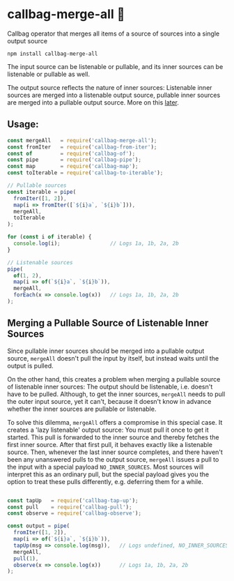 # callbag-merge-all 👜

Callbag operator that merges all items of a source of sources into a single output source

`npm install callbag-merge-all`

The input source can be listenable or pullable, and its inner sources can be listenable
or pullable as well.

The output source reflects the nature of inner sources: Listenable inner sources are merged
into a listenable output source, pullable inner sources are merged into a pullable output
source. More on this [later](#details).

## Usage:

```js
const mergeAll   = require('callbag-merge-all');
const fromIter   = require('callbag-from-iter');
const of         = require('callbag-of');
const pipe       = require('callbag-pipe');
const map        = require('callbag-map');
const toIterable = require('callbag-to-iterable');

// Pullable sources
const iterable = pipe(
  fromIter([1, 2]),
  map(i => fromIter([`${i}a`, `${i}b`])),
  mergeAll,
  toIterable
);

for (const i of iterable) {
  console.log(i);                // Logs 1a, 1b, 2a, 2b
}

// Listenable sources
pipe(
  of(1, 2),
  map(i => of(`${i}a`, `${i}b`)),
  mergeAll,
  forEach(x => console.log(x))   // Logs 1a, 1b, 2a, 2b
);
```

## Merging a Pullable Source of Listenable Inner Sources

Since pullable inner sources should be merged into a pullable output source,
`mergeAll` doesn't pull the input by itself, but instead waits until the output
is pulled.

On the other hand, this creates a problem when merging a pullable source of
listenable inner sources: The output should be listenable, i.e. doesn't have
to be pulled. Although, to get the inner sources, `mergeAll` needs to pull the
outer input source, yet it can't, because it doesn't know in advance whether
the inner sources are pullable or listenable.

To solve this dilemma, `mergeAll` offers a compromise in this special case.
It creates a 'lazy listenable' output source: You must pull it once to get it started.
This pull is forwarded to the inner source and thereby fetches the first inner source.
After that first pull, it behaves exactly like a listenable source.
Then, whenever the last inner source completes, and there haven't been any unanswered
pulls to the output source, `mergeAll` issues a pull to the input with a special payload
`NO_INNER_SOURCES`. Most sources will interpret this as an ordinary pull, but
the special payload gives you the option to treat these pulls differently, e.g.
deferring them for a while.

```javascript

const tapUp   = require('callbag-tap-up');
const pull    = require('callbag-pull');
const observe = require('callbag-observe');

const output = pipe(
  fromIter([1, 2]),
  map(i => of(`${i}a`, `${i}b`)),
  tapUp(msg => console.log(msg)),   // Logs undefined, NO_INNER_SOURCES, NO_INNER_SOURCES
  mergeAll,
  pull(1),
  observe(x => console.log(x))      // Logs 1a, 1b, 2a, 2b
);
```
